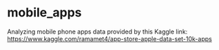 # mobile_apps
Analyzing mobile phone apps data provided by this Kaggle link: https://www.kaggle.com/ramamet4/app-store-apple-data-set-10k-apps

